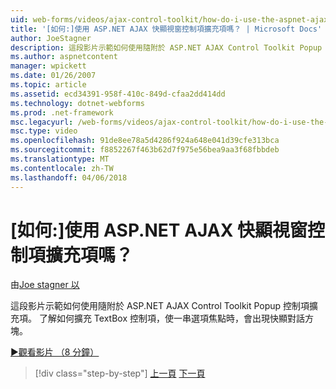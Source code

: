 ```yaml
---
uid: web-forms/videos/ajax-control-toolkit/how-do-i-use-the-aspnet-ajax-popup-control-extender
title: '[如何:]使用 ASP.NET AJAX 快顯視窗控制項擴充項嗎？ | Microsoft Docs'
author: JoeStagner
description: 這段影片示範如何使用隨附於 ASP.NET AJAX Control Toolkit Popup 控制項擴充項。 了解如何擴充 TextBox 控制項，讓...
ms.author: aspnetcontent
manager: wpickett
ms.date: 01/26/2007
ms.topic: article
ms.assetid: ecd34391-958f-410c-849d-cfaa2dd414dd
ms.technology: dotnet-webforms
ms.prod: .net-framework
msc.legacyurl: /web-forms/videos/ajax-control-toolkit/how-do-i-use-the-aspnet-ajax-popup-control-extender
msc.type: video
ms.openlocfilehash: 91de8ee78a5d4286f924a648e041d39cfe313bca
ms.sourcegitcommit: f8852267f463b62d7f975e56bea9aa3f68fbbdeb
ms.translationtype: MT
ms.contentlocale: zh-TW
ms.lasthandoff: 04/06/2018
---
```

<a name="how-do-i-use-the-aspnet-ajax-popup-control-extender"></a>[如何:]使用 ASP.NET AJAX 快顯視窗控制項擴充項嗎？
====================
由[Joe stagner 以](https://github.com/JoeStagner)

這段影片示範如何使用隨附於 ASP.NET AJAX Control Toolkit Popup 控制項擴充項。 了解如何擴充 TextBox 控制項，使一串選項焦點時，會出現快顯對話方塊。

[&#9654;觀看影片 （8 分鐘）](https://channel9.msdn.com/Blogs/ASP-NET-Site-Videos/how-do-i-use-the-aspnet-ajax-popup-control-extender)

> [!div class="step-by-step"]
> [上一頁](how-do-i-use-the-aspnet-ajax-textboxwatermark-control-extender.md)
> [下一頁](how-do-i-use-the-aspnet-ajax-modalpopup-extender-control.md)

